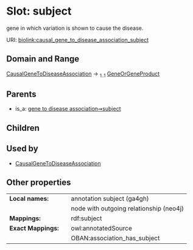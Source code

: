 
# Slot: subject


gene in which variation is shown to cause the disease.

URI: [biolink:causal_gene_to_disease_association_subject](https://w3id.org/biolink/vocab/causal_gene_to_disease_association_subject)


## Domain and Range

[CausalGeneToDiseaseAssociation](CausalGeneToDiseaseAssociation.md) &#8594;  <sub>1..1</sub> [GeneOrGeneProduct](GeneOrGeneProduct.md)

## Parents

 *  is_a: [gene to disease association➞subject](gene_to_disease_association_subject.md)

## Children


## Used by

 * [CausalGeneToDiseaseAssociation](CausalGeneToDiseaseAssociation.md)

## Other properties

|  |  |  |
| --- | --- | --- |
| **Local names:** | | annotation subject (ga4gh) |
|  | | node with outgoing relationship (neo4j) |
| **Mappings:** | | rdf:subject |
| **Exact Mappings:** | | owl:annotatedSource |
|  | | OBAN:association_has_subject |

